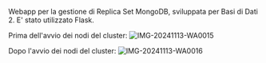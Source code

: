 Webapp per la gestione di Replica Set MongoDB, sviluppata per Basi di Dati 2.
E' stato utilizzato Flask.

Prima dell'avvio dei nodi del cluster:
![IMG-20241113-WA0015](https://github.com/user-attachments/assets/f7de80b5-631f-468c-b507-2967566799cf)

Dopo l'avvio dei nodi del cluster:
![IMG-20241113-WA0016](https://github.com/user-attachments/assets/7ab23685-4c1b-474b-b6e7-9ee988c4d427)
